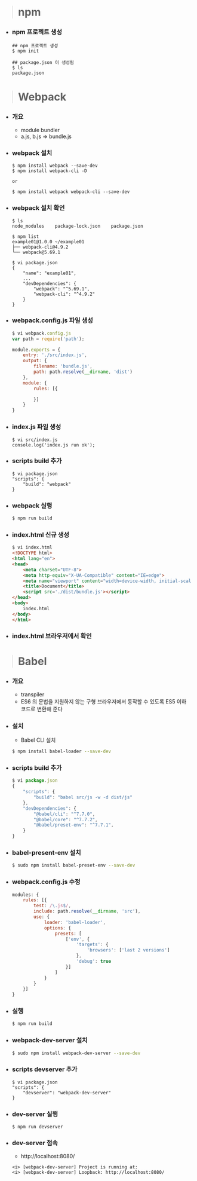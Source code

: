 > # npm
- ### npm 프로젝트 생성
    ```shell
    ## npm 프로젝트 생성
    $ npm init

    ## package.json 이 생성됨
    $ ls
    package.json
    ```

> # Webpack
- ### 개요
    - module bundler
    - a.js, b.js => bundle.js

- ### webpack 설치
    ```shell
    $ npm install webpack --save-dev
    $ npm install webpack-cli -D
    
    or

    $ npm install webpack webpack-cli --save-dev
    ```

- ### webpack 설치 확인
    ```shell
    $ ls
    node_modules    package-lock.json    package.json

    $ npm list
    example01@1.0.0 ~/example01
    ├── webpack-cli@4.9.2
    └── webpack@5.69.1

    $ vi package.json
    {
        "name": "example01",
        ...
        "devDependencies": {
            "webpack": "^5.69.1",
            "webpack-cli": "^4.9.2"
        }
    }
    ```

- ### webpack.config.js 파일 생성
    ```javascript
    $ vi webpack.config.js
    var path = require('path');

    module.exports = {
        entry: './src/index.js',
        output: {
            filename: 'bundle.js',
            path: path.resolve(__dirname, 'dist')
        },
        module: {
            rules: [{

            }]
        }
    }
    ```

- ### index.js 파일 생성
    ```shell
    $ vi src/index.js
    console.log('index.js run ok');
    ```

- ### scripts build 추가
    ```shell
    $ vi package.json
    "scripts": {
        "build": "webpack"
    }
    ```

- ### webpack 실행
    ```bash
    $ npm run build
    ```

- ### index.html 신규 생성
    ```html
    $ vi index.html
    <!DOCTYPE html>
    <html lang="en">
    <head>
        <meta charset="UTF-8">
        <meta http-equiv="X-UA-Compatible" content="IE=edge">
        <meta name="viewport" content="width=device-width, initial-scale=1.0">
        <title>Document</title>
        <script src='./dist/bundle.js'></script>
    </head>
    <body>
        index.html
    </body>
    </html>
    ```

- ### index.html 브라우저에서 확인

> # Babel
- ### 개요
    - transpiler
    - ES6 의 문법을 지원하지 않는 구형 브라우저에서 동작할 수 있도록 ES5 이하 코드로 변환해 준다

- ### 설치
    - Babel CLI 설치
    ```bash
    $ npm install babel-loader --save-dev
    ```

- ### scripts build 추가
    ```javascript
    $ vi package.json
    {
        "scripts": {
            "build": "babel src/js -w -d dist/js"
        },
        "devDependencies": {
            "@babel/cli": "^7.7.0",
            "@babel/core": "^7.7.2",
            "@babel/preset-env": "^7.7.1",
        }
    }
    ```

- ### babel-present-env 설치
    ```bash
    $ sudo npm install babel-preset-env --save-dev
    ```

- ### webpack.config.js 수정
    ```javascript
    modules: {
        rules: [{
            test: /\.js$/,
            include: path.resolve(__dirname, 'src'),
            use: {
                loader: 'babel-loader',
                options: {
                    presets: [
                        ['env', {
                            'targets': {
                                'browsers': ['last 2 versions']
                            },
                            'debug': true
                        }]
                    ]
                }
            }
        }]
    }
    ```

- ### 실행
    ```bash
    $ npm run build
    ```

- ### webpack-dev-server 설치
    ```bash
    $ sudo npm install webpack-dev-server --save-dev
    ```

- ### scripts devserver 추가
    ```
    $ vi package.json
    "scripts": {
        "devserver": "webpack-dev-server"
    }
    ```

- ### dev-server 실행
    ```
    $ npm run devserver
    ```

- ### dev-server 접속
    - http://localhost:8080/
    ```
    <i> [webpack-dev-server] Project is running at:
    <i> [webpack-dev-server] Loopback: http://localhost:8080/
    ````
